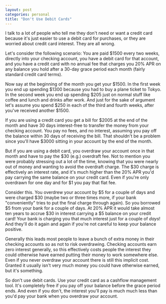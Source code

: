 ```yaml
---
layout: post
categories: personal
title: "Don't Use Debit Cards"
---
```


I talk to a lot of people who tell me they don't need or want a credit card because it's
just easier to use a debit card for purchases, or they are worried about credit card
interest. They are all wrong.

Let's consider the following scenario: You are paid $1500 every two weeks, directly into your
checking account, you have a debit card for that account, and you have a credit card with no annual fee that
charges you 20% APR on any balance you hold after a 30-day grace period each month (fairly standard
credit card terms).

Now say at the beginning of the month you get your $1500. In the first week you end up spending $1300
because you had to buy a plane ticket to Tokyo. In the second week you end up spending $205
just on normal stuff like coffee and lunch and drinks after work. And just for the sake of argument
let's assume you spend $250 in each of the third and fourth weeks, after you've received another $1500.

If you are using a credit card you get a bill for $2005 at the end of the month and have 30 days
interest-free to transfer the money from your checking account. You pay no fees, and no interest, assuming 
you pay off the balance within 30 days of receiving the bill. That shouldn't be a problem since you'll
have $3000 sitting in your account by the end of the month.

But if you are using a debit card, you overdraw your account once in that month and have to pay the
$30 (e.g.) overdraft fee. Not to mention you were probably stressing out a lot of the time,
knowing that you were nearly out of money and wanting to avoid the overdraft charge. The $30 charge
is effectively an interest rate, and it's much higher than the 20% APR you'd pay carrying the same
balance on your credit card. Even if you're only overdrawn for one day and for $1 you
pay that flat fee.

Consider this. You overdrew your account by $5 for a couple of days and were charged $30 (maybe two
or three times more, if your bank "conveniently" tries to put the final charge through again). So you
borrowed $5 from your bank for a couple of days. At 20% APR it would take almost ten years to accrue
$30 in interest carrying a $5 balance on your credit card! Your bank is charging you that much interest
just for a couple of *days*! And they'll do it again and again if you're not careful to keep your balance
positive.

Generally this leads most people to leave a bunch of extra money in their checking accounts so as
not to risk overdrawing. Checking accounts earn zero interest generally, so this effectively costs
people the interest they could otherwise have earned putting their money to work somewhere else. Even
if you never overdraw your account there is still this implicit cost. Granted it usually isn't very much
money you could have otherwise earned, but it's something.

So don't use debit cards. Use your credit card as a cashflow management tool. It's completely free
if you pay off your balance before the grace period ends. And even if you don't, the interest you'll
pay is much much less than you'd pay your bank when you overdraw your account.
